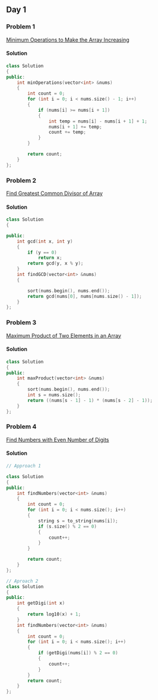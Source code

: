 ## Day 1

### Problem 1

[Minimum Operations to Make the Array Increasing](https://leetcode.com/problems/minimum-operations-to-make-the-array-increasing/)

#### Solution 
```c++
class Solution
{
public:
    int minOperations(vector<int> &nums)
    {
        int count = 0;
        for (int i = 0; i < nums.size() - 1; i++)
        {
            if (nums[i] >= nums[i + 1])
            {
                int temp = nums[i] - nums[i + 1] + 1;
                nums[i + 1] += temp;
                count += temp;
            }
        }

        return count;
    }
};

```

### Problem 2

[Find Greatest Common Divisor of Array](https://leetcode.com/problems/find-greatest-common-divisor-of-array/)

#### Solution 
```c++
class Solution
{

public:
    int gcd(int x, int y)
    {
        if (y == 0)
            return x;
        return gcd(y, x % y);
    }
    int findGCD(vector<int> &nums)
    {

        sort(nums.begin(), nums.end());
        return gcd(nums[0], nums[nums.size() - 1]);
    }
};

```

### Problem 3

[Maximum Product of Two Elements in an Array](https://leetcode.com/problems/maximum-product-of-two-elements-in-an-array/)

#### Solution 
```c++
class Solution
{
public:
    int maxProduct(vector<int> &nums)
    {
        sort(nums.begin(), nums.end());
        int s = nums.size();
        return ((nums[s - 1] - 1) * (nums[s - 2] - 1));
    }
};

```

### Problem 4

[Find Numbers with Even Number of Digits](https://leetcode.com/problems/find-numbers-with-even-number-of-digits/)

#### Solution 
```c++
// Approach 1

class Solution
{
public:
    int findNumbers(vector<int> &nums)
    {
        int count = 0;
        for (int i = 0; i < nums.size(); i++)
        {
            string s = to_string(nums[i]);
            if (s.size() % 2 == 0)
            {
                count++;
            }
        }

        return count;
    }
};


```

```c++
// Aproach 2
class Solution
{
public:
    int getDigi(int x)
    {
        return log10(x) + 1; 
    }
    int findNumbers(vector<int> &nums)
    {
        int count = 0;
        for (int i = 0; i < nums.size(); i++)
        {
            if (getDigi(nums[i]) % 2 == 0)
            {
                count++;
            }
        }
        return count;
    }
};

```